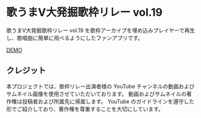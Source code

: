 # 歌うまV大発掘歌枠リレー vol.19

歌うまV大発掘歌枠リレー vol.19 を歌枠アーカイブを埋め込みプレイヤーで再生し、歌唱曲に簡単に飛べるようにしたファンアプリです。

[DEMO](https://m4rshm4llow.github.io/hidden_gem_vtuber_singing_relay_19th/)

## クレジット

本プロジェクトでは、歌枠リレー出演者様の YouTube チャンネルの動画およびサムネイル画像を使用させていただいております。
動画およびサムネイルの著作権は投稿者および所属先に帰属します。
YouTube のガイドラインを遵守した形でご紹介しており、著作権を尊重することを大切にしています。

